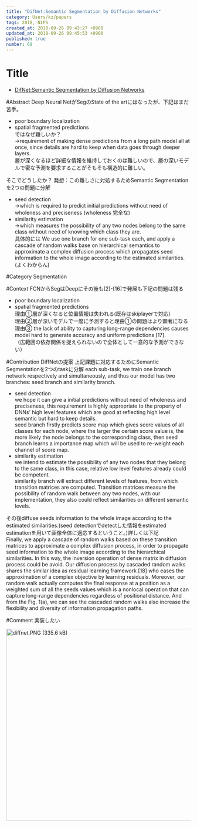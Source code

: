 ```yaml
---
title: "DifNet:Semantic Segmentation by Diffusion Networks"
category: Users/kz/papers
tags: 2018, NIPS
created_at: 2018-09-26 09:43:27 +0900
updated_at: 2018-09-26 09:45:53 +0900
published: true
number: 69
---
```


# Title
* [DifNet:Semantic Segmentation by Diffusion Networks](https://arxiv.org/abs/1805.08015)  
  
#Abstract
Deep Neural NetがSegのState of the artにはなったが、下記はまだ苦手。
* poor boundary localization  
* spatial fragmented predictions  
ではなぜ難しいか？  
→requirement of making dense predictions from a long path model all at once,
since details are hard to keep when data goes through deeper layers.   
層が深くなるほど詳細な情報を維持しておくのは難しいので、層の深いモデルで密な予測を要求することがそもそも構造的に難しい。  

そこでどうしたか？
発想：この難しさに対処するためSemantic Segmentationを2つの問題に分解
*  seed detection   
    →which is required to predict initial predictions without need of wholeness
and preciseness
(wholeness 完全な)
* similarity estimation   
    →which measures the possibility of any two nodes belong to the same class without need of knowing which class they are.   
具体的には
 We use one branch for one sub-task each, and apply a cascade of random
walks base on hierarchical semantics to approximate a complex diffusion process which propagates seed information to the whole image according to the estimated similarities.(よくわからん)

#Category
Segmentation

#Context
FCNからSegはDeepにその後も[2]-[16]で発展も下記の問題は残る
* poor boundary localization  
* spatial fragmented predictions  
理由①層が深くなると位置情報は失われる(既存はskiplayerで対応)  
理由②層が深いモデルで一度に予測すると理由①の問題はより顕著になる  
理由③ the lack of ability to capturing long-range dependencies causes
model hard to generate accuracy and uniform predictions [17].  
（広範囲の依存関係を捉えられないので全体として一意的な予測ができない）

#Contribution
DiffNetの提案
上記課題に対応するためにSemantic Segmentationを2つのtaskに分解
each sub-task, we train one branch network respectively and simultaneously, and thus our model has two branches: seed branch and similarity branch.   

*  seed detection   
we hope it can give a initial predictions without need of wholeness
and preciseness, this requirement is highly appropriate to the property of DNNs’ high level features which are good at reflecting high level semantic but hard to keep details.  
 seed branch firstly predicts score map which gives score values of all classes for each node, where the larger the certain score value is, the more likely the node belongs to the corresponding class, then seed branch learns a importance map which will be used to re-weight each channel of score map.
*  similarity estimation  
we intend to estimate the possibility of any two nodes that they belong to the same class, in this case, relative low level features already could be competent.  
similarity branch will extract different levels of features, from which transition matrices are computed. Transition matrices measure the possibility of random walk between any two nodes, with our implementation, they also could reflect similarities on different semantic levels.
  
その後diffuse seeds information to the whole image according to the estimated similarities.(seed detectionでdetectした情報をestimated estimationを用いて画像全体に適応するということ。)詳しくは下記  
 Finally, we apply a cascade of random walks based on these transition matrices to approximate a complex diffusion process, in order to propagate seed information to the whole image according to the hierarchical similarities. In this way, the inversion operation of dense matrix in diffusion process could be avoid. Our diffusion process by cascaded random walks shares the similar idea as residual learning framework [18] who eases the approximation of a complex objective by learning residuals. Moreover, our random walk actually computes the final response at a position as a weighted sum of all the seeds values which is a nonlocal operation that can capture long-range dependencies regardless of positional distance. And from the Fig. 1(a), we can see the cascaded random walks also increase the flexibility and diversity of information propagation paths.

#Comment
実装したい

<img width="522.5" alt="diffnet.PNG (335.6 kB)" src="https://img.esa.io/uploads/production/attachments/9824/2018/09/26/41035/c6aedcb5-22d0-4bbb-af31-4d98bb31c237.PNG">


